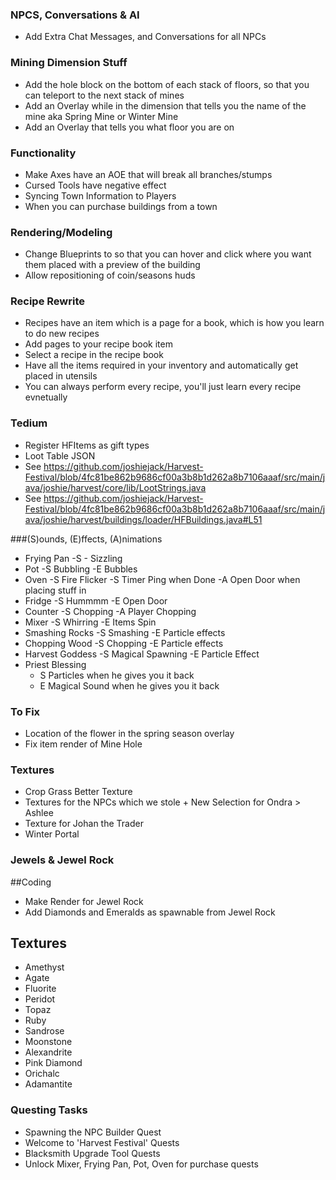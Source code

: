 ### NPCS, Conversations & AI
- Add Extra Chat Messages, and Conversations for all NPCs

### Mining Dimension Stuff
- Add the hole block on the bottom of each stack of floors, so that you can teleport to the next stack of mines
- Add an Overlay while in the dimension that tells you the name of the mine aka Spring Mine or Winter Mine
- Add an Overlay that tells you what floor you are on

### Functionality
- Make Axes have an AOE that will break all branches/stumps
- Cursed Tools have negative effect
- Syncing Town Information to Players
- When you can purchase buildings from a town

### Rendering/Modeling
- Change Blueprints to so that you can hover and click where you want them placed with a preview of the building
- Allow repositioning of coin/seasons huds

### Recipe Rewrite
- Recipes have an item which is a page for a book, which is how you learn to do new recipes
- Add pages to your recipe book item
- Select a recipe in the recipe book
- Have all the items required in your inventory and automatically get placed in utensils
- You can always perform every recipe, you'll just learn every recipe evnetually

### Tedium
- Register HFItems as gift types
- Loot Table JSON
- See https://github.com/joshiejack/Harvest-Festival/blob/4fc81be862b9686cf00a3b8b1d262a8b7106aaaf/src/main/java/joshie/harvest/core/lib/LootStrings.java
- See https://github.com/joshiejack/Harvest-Festival/blob/4fc81be862b9686cf00a3b8b1d262a8b7106aaaf/src/main/java/joshie/harvest/buildings/loader/HFBuildings.java#L51

###(S)ounds, (E)ffects, (A)nimations
- Frying Pan
    -S - Sizzling
- Pot
    -S Bubbling
    -E Bubbles
- Oven
    -S Fire Flicker
    -S Timer Ping when Done
    -A Open Door when placing stuff in
- Fridge
    -S Hummmm
    -E Open Door
- Counter
    -S Chopping
    -A Player Chopping
- Mixer
    -S Whirring
    -E Items Spin
- Smashing Rocks
    -S Smashing
    -E Particle effects
- Chopping Wood
    -S Chopping
    -E Particle effects
- Harvest Goddess
    -S Magical Spawning
    -E Particle Effect
- Priest Blessing
    - S Particles when he gives you it back
    - E Magical Sound when he gives you it back

### To Fix
- Location of the flower in the spring season overlay
- Fix item render of Mine Hole

### Textures
- Crop Grass Better Texture
- Textures for the NPCs which we stole + New Selection for Ondra > Ashlee
- Texture for Johan the Trader
- Winter Portal

### Jewels & Jewel Rock
##Coding
- Make Render for Jewel Rock
- Add Diamonds and Emeralds as spawnable from Jewel Rock
## Textures
- Amethyst
- Agate
- Fluorite
- Peridot
- Topaz
- Ruby
- Sandrose
- Moonstone
- Alexandrite
- Pink Diamond
- Orichalc
- Adamantite

### Questing Tasks
- Spawning the NPC Builder Quest
- Welcome to 'Harvest Festival' Quests
- Blacksmith Upgrade Tool Quests
- Unlock Mixer, Frying Pan, Pot, Oven for purchase quests
